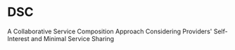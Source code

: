# DSC
A Collaborative Service Composition Approach Considering Providers' Self-Interest and Minimal Service Sharing

